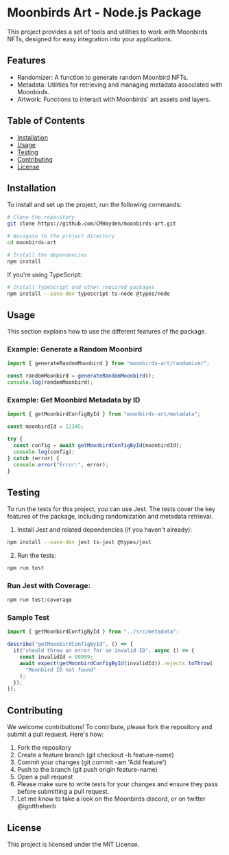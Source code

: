 # Moonbirds Art - Node.js Package

This project provides a set of tools and utilities to work with Moonbirds NFTs, designed for easy integration into your applications.

## Features

- Randomizer: A function to generate random Moonbird NFTs.
- Metadata: Utilities for retrieving and managing metadata associated with Moonbirds.
- Artwork: Functions to interact with Moonbirds' art assets and layers.

## Table of Contents

- [Installation](#installation)
- [Usage](#usage)
- [Testing](#testing)
- [Contributing](#contributing)
- [License](#license)

## Installation

To install and set up the project, run the following commands:

```bash
# Clone the repository
git clone https://github.com/CMHayden/moonbirds-art.git

# Navigate to the project directory
cd moonbirds-art

# Install the dependencies
npm install
```

If you're using TypeScript:

```bash
# Install TypeScript and other required packages
npm install --save-dev typescript ts-node @types/node
```

## Usage

This section explains how to use the different features of the package.

### Example: Generate a Random Moonbird

```typescript
import { generateRandomMoonbird } from "moonbirds-art/randomizer";

const randomMoonbird = generateRandomMoonbird();
console.log(randomMoonbird);
```

### Example: Get Moonbird Metadata by ID

```typescript
import { getMoonbirdConfigById } from "moonbirds-art/metadata";

const moonbirdId = 12345;

try {
  const config = await getMoonbirdConfigById(moonbirdId);
  console.log(config);
} catch (error) {
  console.error("Error:", error);
}
```

## Testing

To run the tests for this project, you can use Jest. The tests cover the key features of the package, including randomization and metadata retrieval.

1. Install Jest and related dependencies (if you haven't already):

```bash
npm install --save-dev jest ts-jest @types/jest
```

2. Run the tests:

```bash
npm run test
```

### Run Jest with Coverage:

```bash
npm run test:coverage
```

### Sample Test

```typescript
import { getMoonbirdConfigById } from "../src/metadata";

describe("getMoonbirdConfigById", () => {
  it("should throw an error for an invalid ID", async () => {
    const invalidId = 99999;
    await expect(getMoonbirdConfigById(invalidId)).rejects.toThrow(
      "Moonbird ID not found"
    );
  });
});
```

## Contributing

We welcome contributions! To contribute, please fork the repository and submit a pull request. Here's how:

1. Fork the repository
2. Create a feature branch (git checkout -b feature-name)
3. Commit your changes (git commit -am 'Add feature')
4. Push to the branch (git push origin feature-name)
5. Open a pull request
6. Please make sure to write tests for your changes and ensure they pass before submitting a pull request.
7. Let me know to take a look on the Moonbirds discord, or on twitter @igottheherb

## License

This project is licensed under the MIT License.
